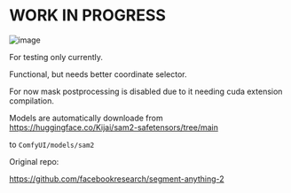 # WORK IN PROGRESS

![image](https://github.com/user-attachments/assets/94a011f1-7553-41c0-8292-6f38bfe858f4)


For testing only currently.

Functional, but needs better coordinate selector. 

For now mask postprocessing is disabled due to it needing cuda extension compilation.

Models are automatically downloade from https://huggingface.co/Kijai/sam2-safetensors/tree/main

to `ComfyUI/models/sam2`



Original repo:

https://github.com/facebookresearch/segment-anything-2
